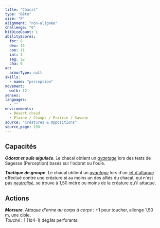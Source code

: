 ```yaml
---
title: "Chacal"
type: "Bête"
size: "P"
alignment: "non-alignée"
challenge: "0"
hitDiceCount: 1
abilityScores:
  for: 8
  dex: 15
  con: 11
  int: 3
  sag: 12
  cha: 6
ac:
  armorType: null
skills:
  - name: "perception"
movement:
  walk: 12
senses:
languages:
  - ""
environments:
  - Désert chaud
  - Plaine / Champs / Prairie / Savane
source: "Créatures & Oppositions"
source_page: 298
---
```

## Capacités
_**Odorat et ouïe aiguisés**_. Le chacal obtient un [_avantage_](/utiliser-les-caracteristiques/#avantage-et-desavantage) lors des tests de Sagesse (Perception) basés sur l'odorat ou l'ouïe.

_**Tactique de groupe**_. Le chacal obtient un [_avantage_](/utiliser-les-caracteristiques/#avantage-et-desavantage) lors d'un [jet d'attaque](/combattre/#jets-d-attaque) effectué contre une créature si au moins un des alliés du chacal, qui n'est pas [_neutralisé_](/gerer-la-sante-du-personnage/#neutralise), se trouve à 1,50 mètre ou moins de la créature qu'il attaque.

## Actions
_**Morsure**_. _Attaque d'arme au corps à corps_ : +1 pour toucher, allonge 1,50 m, une cible.  
_Touché_ : 1 (1d4-1) dégâts perforants.

